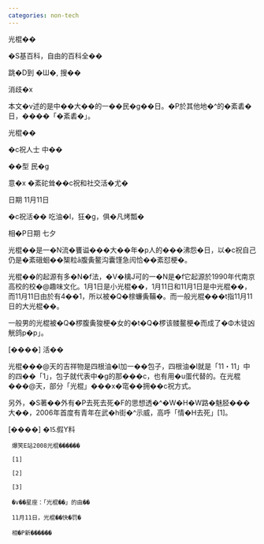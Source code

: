 ```yaml
---
categories: non-tech
---
```

光棍��

�S基百科，自由的百科全��

跳�D到 �Ш�, 搜��

消歧�x

本文�v述的是中��大��的一��民�g��日。�P於其他地�^的�紊砉�日，����「�紊砉�」。

光棍��







�c祝人士 	中��

��型 	民�g

意�x 	�紊砣耸��c祝和社交活�尤�

日期 	11月11日

�c祝活�� 	吃油�l，狂�g，俱�凡烤瓢�

相�P日期 	七夕



光棍��是一�N流�饔谥���大��年�p人的���沸怨�日，以�c祝自己仍是�紊硪蛔��榘粒ā腹夤鳌沟囊馑急闶恰��紊怼梗�。



光棍��的起源有多�N�f法，�V�檎J可的一�N是�f它起源於1990年代南京高校的校�@趣味文化。1月1日是小光棍��，1月11日和11月1日是中光棍��，而11月11日由於有4��1，所以被�Q�榇蠊夤鞴�。而一般光棍���t指11月11日的大光棍��。



一般男的光棍被�Q�椤腹夤狻梗�女的�t�Q�椤该髅鳌梗�而成了�Φ木徒凶觥鸽p�p」。



[����] 活��



光棍���@天的吉祥物是四根油�l加一��包子，四根油�l就是「11・11」中的四��「1」，包子就代表中�g的那���c，也有用�u蛋代替的。在光棍���@天，部分「光棍」���x�窀��拥��c祝方式。



另外，�S著��外有�P去死去死�F的思想透�^�W�H�W路�魅胫���大��，2006年首度有青年在武�h街�^示威，高呼「情�H去死」[1]。



[����] �⒖假Y料



     爆笑E站2008光棍������

     [1]

     [2]

     [3]

     �v��星座：「光棍��」的由��

     11月11日，光棍��快�罚�

     相�P新������


